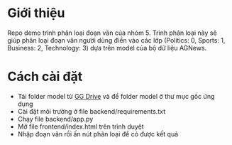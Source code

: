 # Giới thiệu

Repo demo trình phân loại đoạn văn của nhóm 5. Trình phân loại này sẽ giúp phân loại đoạn văn người dùng điền vào các lớp (Politics: 0, Sports: 1, Business: 2, Technology: 3) dựa trên model của bộ dữ liệu AGNews.

# Cách cài đặt

- Tải folder model từ [GG Drive](https://drive.google.com/drive/folders/1XZYznabSP5NGZCULQoF-LK3GRo0dVPw7?usp=sharing) và để folder model ở thư mục gốc ứng dụng
- Cài đặt môi trường ở file backend/requirements.txt
- Chạy file backend/app.py
- Mở file frontend/index.html trên trình duyệt
- Nhập đoạn văn rồi ấn nút phân loại để có được kết quả
